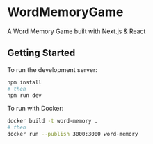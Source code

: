 # WordMemoryGame
A Word Memory Game built with Next.js &amp; React

## Getting Started

To run the development server:

```bash
npm install
# then
npm run dev
```

To run with Docker:
```bash
docker build -t word-memory .
# then
docker run --publish 3000:3000 word-memory
```
